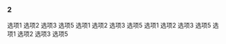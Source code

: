 ### 2

<vma-grid-radio-group size="mini" type="danger" v-model="selectedValues" v-on:change="changeMethod">
  <vma-grid-radio size="large" label="1">选项1</vma-grid-radio>
  <vma-grid-radio label="2">选项2</vma-grid-radio>
  <vma-grid-radio size="normal" label="3" disabled>选项3</vma-grid-radio>
  <vma-grid-radio label="4" size="small" content="选项4*"></vma-grid-radio>
  <vma-grid-radio size="mini" label="5">选项5</vma-grid-radio>
</vma-grid-radio-group>
<vma-grid-radio-group size="normal" type="warning" v-model="selectedValues">
  <vma-grid-radio size="large" label="1">选项1</vma-grid-radio>
  <vma-grid-radio label="2">选项2</vma-grid-radio>
  <vma-grid-radio size="normal" label="3" disabled>选项3</vma-grid-radio>
  <vma-grid-radio label="4" size="small" content="选项4*"></vma-grid-radio>
  <vma-grid-radio size="mini" label="5">选项5</vma-grid-radio>
</vma-grid-radio-group>
<vma-grid-radio-group size="small" v-model="selectedValues">
  <vma-grid-radio size="large" label="1">选项1</vma-grid-radio>
  <vma-grid-radio label="2">选项2</vma-grid-radio>
  <vma-grid-radio size="normal" label="3" disabled>选项3</vma-grid-radio>
  <vma-grid-radio label="4" size="small" content="选项4*"></vma-grid-radio>
  <vma-grid-radio size="mini" label="5">选项5</vma-grid-radio>
</vma-grid-radio-group>

<vma-grid-radio-group type="primary" v-model="selectedValues">
  <vma-grid-radio size="xxx-large" label="1">选项1</vma-grid-radio>
  <vma-grid-radio label="2">选项2</vma-grid-radio>
  <vma-grid-radio size="normal" label="3" disabled>选项3</vma-grid-radio>
  <vma-grid-radio label="4" size="small" content="选项4*"></vma-grid-radio>
  <vma-grid-radio size="mini" label="5">选项5</vma-grid-radio>
</vma-grid-radio-group>


<script lang="ts">
  import {defineComponent, reactive, ref} from 'vue';
  export default defineComponent({
    name: 'Button',
    setup() {
      const isLoading = ref(false);
      const inputValue = ref<String>('测试文本');
      const selectedValues = ref<String>('2');
      const checkedValues = reactive(['2', '3']);

      const gridData = reactive([{
        name: 'sheet 1',
        r: 10,
        c: 20,
        status: 0,
        index: 0,
        order: 0,
        hide: 0,
        config: {
            freeze: {
                l: 2,
                t: 3,
                r: 9,
                b: 12
            },
            merge: [{
                r: 2,
                c: 3,
                rs: 3,
                cs: 4
            }],
            rh: [{
                r: 2,
                h: 24
            }, {
                r:4,
                h: 48
            }],
            cw: [{
                c: 3,
                w: 120
            }, {
                c: 7,
                w: 148
            }],
            rv: [{
                r: 7,
                v: 0
            }, {
                r: 8,
                v: 0
            }],
            cv: [{
                c: 7,
                v: 0
            }],
            border: [{
                type: 'cell',
                r: 7,
                c: 7,
                v: {
                    l: {
                        s: 1,
                        cl: 'red'
                    },
                    r: {
                        s: 1,
                        cl: 'rgba(99,99,99,0.7)'
                    },
                    t: {
                        s: 1,
                        cl: 'rgb(200,200,200)'
                    },
                    b: {
                        s: 1,
                        cl: '#56789A'
                    },
                }
            }, {
                type: 'range',
                r: [8, 9],
                c: [4, 6],
                bt: 'border-all',
                s: 1,
                cl: 'cyan'
            }]
        },
        data: [
            {
                r: 1, 
                c: 2, 
                v: '123'
            }, 
            {
                r: 10, 
                c: 20, 
                v: 123
            }, 
            {
                r: 7, 
                c: 4, 
                v: '值1值1值1值1值1值1值1值1值1值1值1值1值1值1值1值1值1值1值1值1值1值1值1值1值1值1值1值1值1值1值1值1'
            }
        ]
    }, {
        name: 'sheet 2',
        r: 15,
        c: 25,
        status: 0,
        index: 1,
        order: 1,
        hide: 0,
        data: []
    }]);

      const clickEvent = () => {
        isLoading.value = !isLoading.value
      };

      const changeMethod = (msg, event) => {
        console.log('changeMethod');
        console.log(event);
        console.log(msg);
      };

      return {
        isLoading,
        selectedValues,
        checkedValues,
        clickEvent,
        changeMethod,
        gridData,
        inputValue,
      }
    },
  })
</script>
